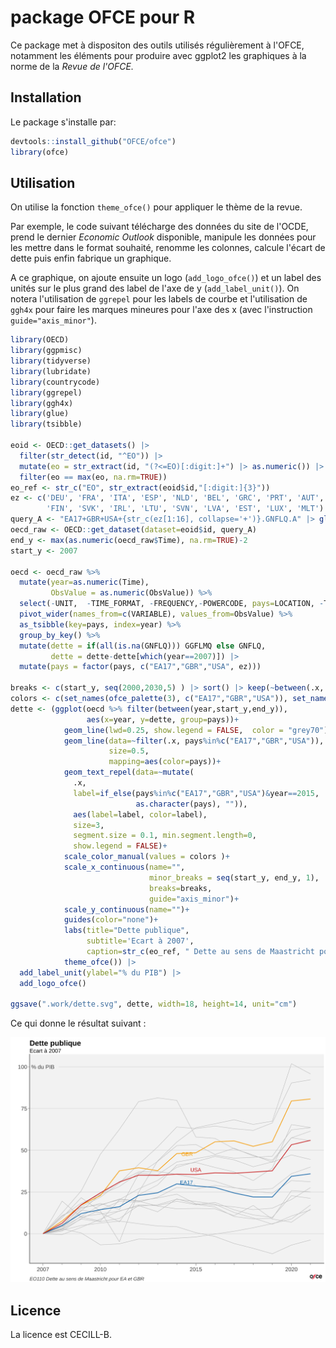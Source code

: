 # package OFCE pour R

Ce package met à dispositon des outils utilisés régulièrement à l'OFCE, notamment les éléments pour produire avec ggplot2 les graphiques à la norme de la *Revue de l'OFCE.*

## Installation

Le package s'installe par:

``` r
devtools::install_github("OFCE/ofce")
library(ofce)
```

## Utilisation

On utilise la fonction `theme_ofce()` pour appliquer le thème de la revue.

Par exemple, le code suivant télécharge des données du site de l'OCDE, prend le dernier *Economic Outlook* disponible, manipule les données pour les mettre dans le format souhaité, renomme les colonnes, calcule l'écart de dette puis enfin fabrique un graphique.

A ce graphique, on ajoute ensuite un logo (`add_logo_ofce()`) et un label des unités sur le plus grand des label de l'axe de y (`add_label_unit()`). On notera l'utilisation de `ggrepel` pour les labels de courbe et l'utilisation de `ggh4x` pour faire les marques mineures pour l'axe des x (avec l'instruction `guide="axis_minor"`).

``` r
library(OECD)
library(ggpmisc)
library(tidyverse)
library(lubridate)
library(countrycode)
library(ggrepel)
library(ggh4x)
library(glue)
library(tsibble)

eoid <- OECD::get_datasets() |>
  filter(str_detect(id, "^EO")) |>
  mutate(eo = str_extract(id, "(?<=EO)[:digit:]+") |> as.numeric()) |>
  filter(eo == max(eo, na.rm=TRUE))
eo_ref <- str_c("EO", str_extract(eoid$id,"[:digit:]{3}"))
ez <- c('DEU', 'FRA', 'ITA', 'ESP', 'NLD', 'BEL', 'GRC', 'PRT', 'AUT',
        'FIN', 'SVK', 'IRL', 'LTU', 'SVN', 'LVA', 'EST', 'LUX', 'MLT') # 'CYP' is not in EO
query_A <- "EA17+GBR+USA+{str_c(ez[1:16], collapse='+')}.GNFLQ.A" |> glue()
oecd_raw <- OECD::get_dataset(dataset=eoid$id, query_A)
end_y <- max(as.numeric(oecd_raw$Time), na.rm=TRUE)-2
start_y <- 2007

oecd <- oecd_raw %>%
  mutate(year=as.numeric(Time),
         ObsValue = as.numeric(ObsValue)) %>%
  select(-UNIT,  -TIME_FORMAT, -FREQUENCY,-POWERCODE, pays=LOCATION, -Time) %>%
  pivot_wider(names_from=c(VARIABLE), values_from=ObsValue) %>%
  as_tsibble(key=pays, index=year) %>%
  group_by_key() %>%
  mutate(dette = if(all(is.na(GNFLQ))) GGFLMQ else GNFLQ,
         dette = dette-dette[which(year==2007)]) |>
  mutate(pays = factor(pays, c("EA17","GBR","USA", ez)))

breaks <- c(start_y, seq(2000,2030,5) ) |> sort() |> keep(~between(.x, start_y, end_y))
colors <- c(set_names(ofce_palette(3), c("EA17","GBR","USA")), set_names(rep("grey70", length(ez)), ez))
dette <- (ggplot(oecd %>% filter(between(year,start_y,end_y)),
                 aes(x=year, y=dette, group=pays))+
            geom_line(lwd=0.25, show.legend = FALSE,  color = "grey70")+
            geom_line(data=~filter(.x, pays%in%c("EA17","GBR","USA")),
                      size=0.5,
                      mapping=aes(color=pays))+
            geom_text_repel(data=~mutate(
              .x,
              label=if_else(pays%in%c("EA17","GBR","USA")&year==2015,
                            as.character(pays), "")),
              aes(label=label, color=label),
              size=3,
              segment.size = 0.1, min.segment.length=0,
              show.legend = FALSE)+
            scale_color_manual(values = colors )+
            scale_x_continuous(name="", 
                               minor_breaks = seq(start_y, end_y, 1), 
                               breaks=breaks, 
                               guide="axis_minor")+
            scale_y_continuous(name="")+
            guides(color="none")+
            labs(title="Dette publique",
                 subtitle='Ecart à 2007',
                 caption=str_c(eo_ref, " Dette au sens de Maastricht pour EA et GBR")) +
            theme_ofce()) |>
  add_label_unit(ylabel="% du PIB") |>
  add_logo_ofce()

ggsave(".work/dette.svg", dette, width=18, height=14, unit="cm")
```

Ce qui donne le résultat suivant :

<img src=".work/dette.svg" width="601"/>

## Licence

La licence est CECILL-B.

